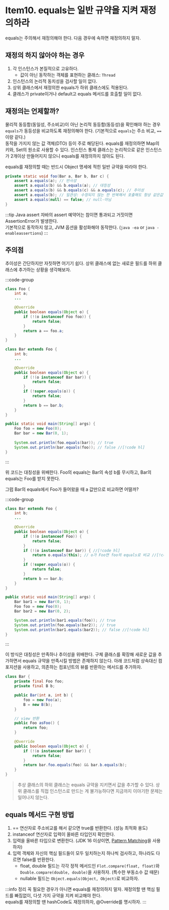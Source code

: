 # Item10. equals는 일반 규약을 지켜 재정의하라

equals는 주의해서 재정의해야 한다. 다음 경우에 속하면 재정의하지 말자.

## 재정의 하지 않아야 하는 경우

1. 각 인스턴스가 본질적으로 고유하다.
    - 값이 아닌 동작하는 객체를 표현하는 클래스: `Thread`
2. 인스턴스의 논리적 동치성을 검사할 일이 없다.
3. 상위 클래스에서 재정의한 equals가 하위 클래스에도 적용된다.
4. 클래스가 private이거나 default고 equals 메서드를 호출할 일이 없다.

## 재정의는 언제할까?

물리적 동등함(동일성, 주소비교)이 아닌 논리적 동등함(동등성)을 확인해야 하는 경우 `equals`가 동등성을 비교하도록 재정의해야 한다. (기본적으로 `equals`는 주소 비교, `==`이랑 같다.)  
동작을 가지지 않는 값 객체(DTO) 등이 주로 해당된다. equals를 재정의하면 Map의 키와, Set의 원소로 사용할 수 있다. 인스턴스 통제 클래스는 논리적으로 같은 인스턴스가 2개이상 만들어지지 않으니
equals를 재정의하지 않아도 된다.

equals를 재정의할 때는 반드시 Object 명세에 적힌 일반 규약을 따라야 한다.

```java
private static void foo(Bar a, Bar b, Bar c) {
    assert a.equals(a); // 반사성
    assert a.equals(b) && b.equals(a); // 대칭성
    assert a.equals(b) && b.equals(c) && a.equals(c); // 추이성
    assert a.equals(b); // 일관성: 수정되지 않는 한 반복해서 호출해도 항상 같은값이 나온다.
    assert a.equals(null) == false; // null-아님
}
```

:::tip Java assert
자바의 assert 예약어는 참이면 통과되고 거짓이면 AssertionError가 발생한다.  
기본적으로 동작하지 않고, JVM 옵션을 활성화해야 동작한다. (`java -ea` or `java -enableassertions`)
:::

## 주의점

추이성은 간단하지만 자칫하면 어기기 쉽다. 상위 클래스에 없는 새로운 필드를 하위 클래스에 추가하는 상황을 생각해보자.

:::code-group

```java [부모 클래스]
class Foo {
    int a;
    ...

    @Override
    public boolean equals(Object o) {
        if (!(o instanceof Foo foo)) {
            return false;
        }
        return a == foo.a;
    }
}
```

```java [자식 클래스]
class Bar extends Foo {
    int b;
    ...

    @Override
    public boolean equals(Object o) {
        if (!(o instanceof Bar bar)) {
            return false;
        }
        if (!super.equals(o)) {
            return false;
        }
        return b == bar.b;
    }
}
```

```java [대칭성 비교]
public static void main(String[] args) {
    Foo foo = new Foo(0);
    Bar bar = new Bar(0, 1);
    
    System.out.println(foo.equals(bar)); // true
    System.out.println(bar.equals(foo)); // false //[!code hl]
}
```

:::

위 코드는 대칭성을 위배한다. Foo의 equals는 Bar의 속성 b를 무시하고, Bar의 equals는 Foo를 받지 못한다.

그럼 Bar의 equals에서 Foo가 들어왔을 때 a 값만으로 비교하면 어떨까?

:::code-group

```java [자식 클래스]
class Bar extends Foo {
    int b;
    ...

    @Override
    public boolean equals(Object o) {
        if (!(o instanceof Foo)) {
            return false;
        }
        if (!(o instanceof Bar bar)) { //[!code hl]
            return o.equals(this); // o가 Foo면 foo의 equals로 비교 //[!code hl]
        }
        if (!super.equals(o)) {
            return false;
        }
        return b == bar.b;
    }
}
```

```java [추이성 비교]
public static void main(String[] args) {
    Bar bar1 = new Bar(0, 1);
    Foo foo = new Foo(0);
    Bar bar2 = new Bar(0, 2);

    System.out.println(bar1.equals(foo)); // true
    System.out.println(foo.equals(bar2)); // true
    System.out.println(bar1.equals(bar2)); // false //[!code hl]
}
```

:::

이 방식은 대칭성은 만족하나 추이성을 위배한다. 구체 클래스를 확장해 새로운 값을 추가하면서 equals 규약을 만족시킬 방법은 존재하지 않는다. 아래 코드처럼 상속대신 컴포지션을 사용하고, 의존하는 컴포넌트의 뷰를
반환하는 메서드를 추가하자.

```java
class Bar {
    private final Foo foo;
    private final B b;

    public Bar(int a, int b) {
        foo = new Foo(a);
        B = new B(b);
    }

    // view 반환
    public Foo asFoo() {
        return foo;
    }

    @Override
    public boolean equals(Object o) {
        if (!(o instanceof Bar bar)) {
            return false;
        }
        return bar.foo.equals(foo) && bar.b.equals(b);
    }
}
```

> 추상 클래스의 하위 클래스는 equals 규약을 지키면서 값을 추가할 수 있다. 상위 클래스를 직접 인스턴스로 만드는 게 불가능하다면 지금까지 이야기한 문제는 일어나지 않는다.

## equals 메서드 구현 방법

1. == 연산자로 주소비교를 해서 같으면 true를 반환한다. (성능 최적화 용도)
2. instanceof 연산자로 입력이 올바른 타입인지 확인한다.
3. 입력을 올바른 타입으로 변환한다. (JDK 16 이상이면, [Pattern Matching](https://openjdk.org/jeps/394)을 사용하자)
4. 입력 객체와 자신의 핵심 필드들이 모두 일치하는지 하나씩 검사하고, 하나라도 다르면 false를 반환한다.
    - float, double 필드는 각각 정적 메서드인 `Flot.compare(float, float)`와 `Double.compare(double, double)`을 사용하자. (특수한 부동소수 값 때문)
    - nullable 필드는 `Object.equals(Object, Object)`로 비교하자.

:::info 정리
꼭 필요한 경우가 아니면 equals를 재정의하지 말자. 재정의할 땐 핵심 필드를 빠짐없이, 다섯 가지 규약을 지켜 비교해야 한다.  
equals를 재정의할 땐 hashCode도 재정의하자, @Override를 명시하자.
:::
